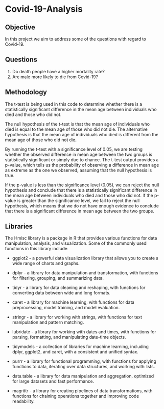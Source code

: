 # Covid-19-Analysis
## Objective 
In this project we aim to address some of the questions with regard to Covid-19.


## Questions
1) Do death people have a higher mortality rate?
2) Are male more likely to die from Covid-19?


## Methodology 

The t-test is being used in this code to determine whether there is a statistically significant difference in the mean age between individuals who died and those who did not.

The null hypothesis of the t-test is that the mean age of individuals who died is equal to the mean age of those who did not die. The alternative hypothesis is that the mean age of individuals who died is different from the mean age of those who did not die.

By running the t-test with a significance level of 0.05, we are testing whether the observed difference in mean age between the two groups is statistically significant or simply due to chance. The t-test output provides a p-value, which tells us the probability of observing a difference in mean age as extreme as the one we observed, assuming that the null hypothesis is true.

If the p-value is less than the significance level (0.05), we can reject the null hypothesis and conclude that there is a statistically significant difference in the mean age between individuals who died and those who did not. If the p-value is greater than the significance level, we fail to reject the null hypothesis, which means that we do not have enough evidence to conclude that there is a significant difference in mean age between the two groups.

## Libraries 
The Hmisc library is a package in R that provides various functions for data manipulation, analysis, and visualization. Some of the commonly used functions in this library include:

* ggplot2 - a powerful data visualization library that allows you to create a wide range of charts and graphs.

* dplyr - a library for data manipulation and transformation, with functions for filtering, grouping, and summarizing data.

* tidyr - a library for data cleaning and reshaping, with functions for converting data between wide and long formats.

* caret - a library for machine learning, with functions for data preprocessing, model training, and model evaluation.

* stringr - a library for working with strings, with functions for text manipulation and pattern matching.

* lubridate - a library for working with dates and times, with functions for parsing, formatting, and manipulating date-time objects.

* tidymodels - a collection of libraries for machine learning, including dplyr, ggplot2, and caret, with a consistent and unified syntax.

* purrr - a library for functional programming, with functions for applying functions to data, iterating over data structures, and working with lists.

* data.table - a library for data manipulation and aggregation, optimized for large datasets and fast performance.

* magrittr - a library for creating pipelines of data transformations, with functions for chaining operations together and improving code readability.
